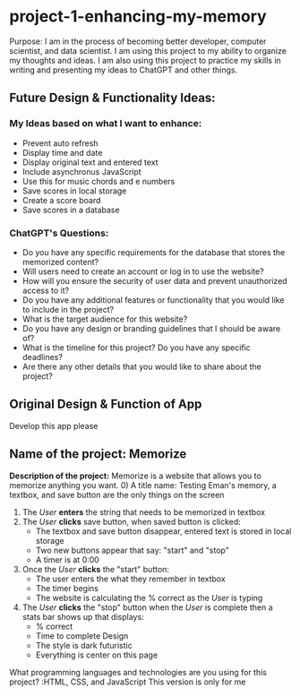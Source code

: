 # project-1-enhancing-my-memory

Purpose: I am in the process of becoming better developer, computer scientist, and data scientist. I am using this project to my ability to organize my thoughts and ideas. I am also using this project to practice my skills in writing and presenting my ideas to ChatGPT and other things.


## Future Design & Functionality Ideas:
 

### My Ideas based on what I want to enhance:

 - Prevent auto refresh
 - Display time and date
 - Display original text and entered text
 - Include asynchronus JavaScript
 - Use this for music chords and e numbers
 - Save scores in local storage
 - Create a score board
 - Save scores in a database

 ### ChatGPT's Questions:

- Do you have any specific requirements for the database that stores the memorized content?
- Will users need to create an account or log in to use the website?
- How will you ensure the security of user data and prevent unauthorized access to it?
- Do you have any additional features or functionality that you would like to include in the project?
- What is the target audience for this website?
- Do you have any design or branding guidelines that I should be aware of?
- What is the timeline for this project? Do you have any specific deadlines?
- Are there any other details that you would like to share about the project?


## Original Design & Function of App 

Develop this app please
## Name of the project: Memorize

**Description of the project:** Memorize is a website that allows you to memorize anything you want. 
0) A title name: Testing Eman's memory, a textbox, and save button are the only things on the screen
1) The *User* **enters** the string that needs to be memorized in textbox
2) The *User* **clicks** save button, when saved button is clicked:
    - The textbox and save button disappear, entered text is stored in local storage
    - Two new buttons appear that say: "start" and "stop"
    - A timer is at 0:00
3) Once the *User* **clicks** the "start" button:
    - The user enters the what they remember in textbox
    - The timer begins
    - The website is calculating the % correct as the *User* is typing
4) The *User* **clicks** the "stop" button when the *User* is complete then a stats bar shows up that displays:
    - % correct
    - Time to complete
Design 
    - The style is dark futuristic
    - Everything is center on this page


What programming languages and technologies are you using for this project? :HTML, CSS, and JavaScript
This version is only for me
